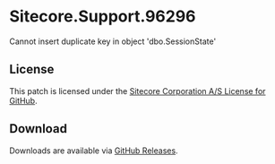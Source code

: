 # Sitecore.Support.96296
Cannot insert duplicate key in object 'dbo.SessionState'

## License  
This patch is licensed under the [Sitecore Corporation A/S License for GitHub](https://github.com/sitecoresupport/Sitecore.Support.96296/blob/master/LICENSE).  

## Download  
Downloads are available via [GitHub Releases](https://github.com/sitecoresupport/Sitecore.Support.96296/releases).  
